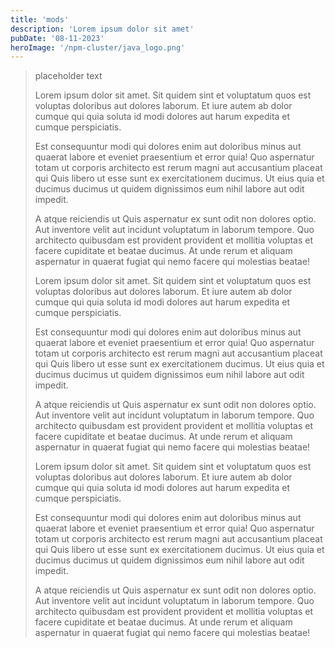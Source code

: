 ```yaml
---
title: 'mods'
description: 'Lorem ipsum dolor sit amet'
pubDate: '08-11-2023'
heroImage: '/npm-cluster/java_logo.png'
---
```


> placeholder text
>
>Lorem ipsum dolor sit amet. Sit quidem sint et voluptatum quos est voluptas doloribus aut dolores laborum. Et iure autem ab dolor cumque qui quia soluta id modi dolores aut harum
> expedita et cumque perspiciatis.
>
>Est consequuntur modi qui dolores enim aut doloribus minus aut quaerat labore et eveniet praesentium et error quia! Quo aspernatur totam ut corporis architecto est rerum magni aut 
>accusantium placeat qui Quis libero ut esse sunt ex exercitationem ducimus. Ut eius quia et ducimus ducimus ut quidem dignissimos eum nihil labore aut odit impedit.
>
>A atque reiciendis ut Quis aspernatur ex sunt odit non dolores optio. Aut inventore velit aut incidunt voluptatum in laborum tempore. Quo architecto quibusdam est provident
>provident et mollitia voluptas et facere cupiditate et beatae ducimus. At unde rerum et aliquam aspernatur in quaerat fugiat qui nemo facere qui molestias beatae!
>
>Lorem ipsum dolor sit amet. Sit quidem sint et voluptatum quos est voluptas doloribus aut dolores laborum. Et iure autem ab dolor cumque qui quia soluta id modi dolores aut harum
>expedita et cumque perspiciatis.
>
>Est consequuntur modi qui dolores enim aut doloribus minus aut quaerat labore et eveniet praesentium et error quia! Quo aspernatur totam ut corporis architecto est rerum magni aut
>accusantium placeat qui Quis libero ut esse sunt ex exercitationem ducimus. Ut eius quia et ducimus ducimus ut quidem dignissimos eum nihil labore aut odit impedit.
>
>A atque reiciendis ut Quis aspernatur ex sunt odit non dolores optio. Aut inventore velit aut incidunt voluptatum in laborum tempore. Quo architecto quibusdam est provident provident
>et mollitia voluptas et facere cupiditate et beatae ducimus. At unde rerum et aliquam aspernatur in quaerat fugiat qui nemo facere qui molestias beatae!
>
>Lorem ipsum dolor sit amet. Sit quidem sint et voluptatum quos est voluptas doloribus aut dolores laborum. Et iure autem ab dolor cumque qui quia soluta id modi dolores aut harum
>expedita et cumque perspiciatis.
>
>Est consequuntur modi qui dolores enim aut doloribus minus aut quaerat labore et eveniet praesentium et error quia! Quo aspernatur totam ut corporis architecto est rerum magni aut
>accusantium placeat qui Quis libero ut esse sunt ex exercitationem ducimus. Ut eius quia et ducimus ducimus ut quidem dignissimos eum nihil labore aut odit impedit.
>
>A atque reiciendis ut Quis aspernatur ex sunt odit non dolores optio. Aut inventore velit aut incidunt voluptatum in laborum tempore. Quo architecto quibusdam est provident provident
>et mollitia voluptas et facere cupiditate et beatae ducimus. At unde rerum et aliquam aspernatur in quaerat fugiat qui nemo facere qui molestias beatae!
>